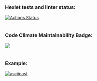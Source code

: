 ### Hexlet tests and linter status:
[![Actions Status](https://github.com/burko-ra/php-project-lvl1/workflows/hexlet-check/badge.svg)](https://github.com/burko-ra/php-project-lvl1/actions)
<br>
<br>
### Code Climate Maintainability Badge:
<a href="https://codeclimate.com/github/burko-ra/php-project-lvl1/maintainability"><img src="https://api.codeclimate.com/v1/badges/b52048213368cc1e3116/maintainability" /></a>
<br>
<br>
### Example:
[![asciicast](https://asciinema.org/a/509754.svg)](https://asciinema.org/a/509754)
